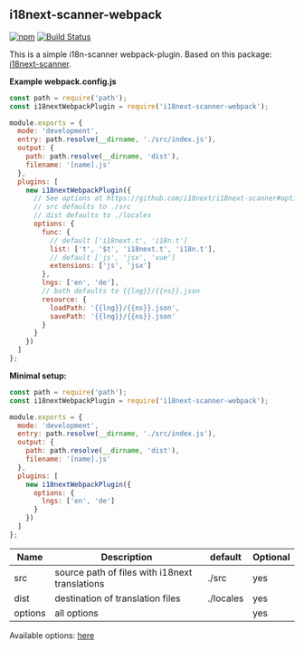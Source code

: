 ## i18next-scanner-webpack

[![npm](https://img.shields.io/npm/v/i18next-scanner-webpack.svg)](https://www.npmjs.com/package/i18next-scanner-webpack) [![Build Status](https://travis-ci.org/ph1p/i18next-scanner-webpack.svg?branch=master)](https://travis-ci.org/ph1p/i18next-scanner-webpack)

This is a simple i18n-scanner webpack-plugin.
Based on this package: [i18next-scanner](https://github.com/i18next/i18next-scanner).

**Example webpack.config.js**

```javascript
const path = require('path');
const i18nextWebpackPlugin = require('i18next-scanner-webpack');

module.exports = {
  mode: 'development',
  entry: path.resolve(__dirname, './src/index.js'),
  output: {
    path: path.resolve(__dirname, 'dist'),
    filename: '[name].js'
  },
  plugins: [
    new i18nextWebpackPlugin({
      // See options at https://github.com/i18next/i18next-scanner#options
      // src defaults to ./src
      // dist defaults to ./locales
      options: {
        func: {
          // default ['i18next.t', 'i18n.t']
          list: ['t', '$t', 'i18next.t', 'i18n.t'],
          // default ['js', 'jsx', 'vue']
          extensions: ['js', 'jsx']
        },
        lngs: ['en', 'de'],
        // both defaults to {{lng}}/{{ns}}.json
        resource: {
          loadPath: '{{lng}}/{{ns}}.json',
          savePath: '{{lng}}/{{ns}}.json'
        }
      }
    })
  ]
};
```

**Minimal setup:**
```javascript
const path = require('path');
const i18nextWebpackPlugin = require('i18next-scanner-webpack');

module.exports = {
  mode: 'development',
  entry: path.resolve(__dirname, './src/index.js'),
  output: {
    path: path.resolve(__dirname, 'dist'),
    filename: '[name].js'
  },
  plugins: [
    new i18nextWebpackPlugin({
      options: {
        lngs: ['en', 'de']
      }
    })
  ]
};
```

| Name    | Description                                    | default   | Optional |
| ------- | ---------------------------------------------- | --------- | -------- |
| src     | source path of files with i18next translations | ./src     | yes      |
| dist    | destination of translation files               | ./locales | yes      |
| options | all options                                    |           | yes      |

Available options: [here](https://www.i18next.com/configuration-options.html)
